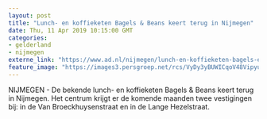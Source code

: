 ```yaml
---
layout: post
title: "Lunch- en koffieketen Bagels & Beans keert terug in Nijmegen"
date: Thu, 11 Apr 2019 10:15:00 GMT
categories: 
- gelderland 
- nijmegen 
externe_link: "https://www.ad.nl/nijmegen/lunch-en-koffieketen-bagels-en-beans-keert-terug-in-nijmegen~af2f35df/"
feature_image: "https://images3.persgroep.net/rcs/VyDy3yBUWICqoV48Vipyus4ZPl4/diocontent/145296692/_fitwidth/400/?appId=21791a8992982cd8da851550a453bd7f&quality=0.7"
---
```


NIJMEGEN - De bekende lunch- en koffieketen Bagels & Beans keert terug in Nijmegen. Het centrum krijgt er de komende maanden twee vestigingen bij: in de Van Broeckhuysenstraat en in de Lange Hezelstraat.
